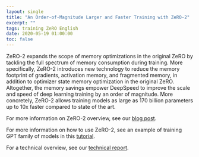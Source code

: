 ```yaml
---
layout: single
title: "An Order-of-Magnitude Larger and Faster Training with ZeRO-2"
excerpt: ""
tags: training ZeRO English
date: 2020-05-19 01:00:00
toc: false
---
```


ZeRO-2 expands the scope of memory optimizations in the original ZeRO by
tackling the full spectrum of memory consumption during training. More
specifically, ZeRO-2 introduces new technology to reduce the memory footprint
of gradients, activation memory, and fragmented memory, in addition to
optimizer state memory optimization in the original ZeRO. Altogether, the
memory savings empower DeepSpeed to improve the scale and speed of deep
learning training by an order of magnitude. More concretely, ZeRO-2 allows
training models as large as 170 billion parameters up to 10x faster compared
to state of the art.

For more information on ZeRO-2 overview, see our [blog post](linklink).

For more information on how to use ZeRO-2, see an example of training GPT family of models in this [tutorial](/tutorials/megatron/).

For a technical overview, see our [technical report](https://arxiv.org/abs/1910.02054).
